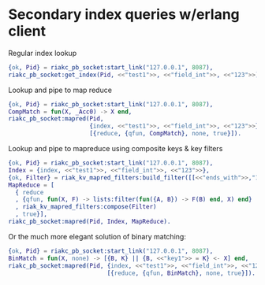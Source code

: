 # Secondary index queries w/erlang client

Regular index lookup
```erlang
{ok, Pid} = riakc_pb_socket:start_link("127.0.0.1", 8087),
riakc_pb_socket:get_index(Pid, <<"test1">>, <<"field_int">>, <<"123">>).
```

Lookup and pipe to map reduce
```erlang
{ok, Pid} = riakc_pb_socket:start_link("127.0.0.1", 8087), 
CompMatch = fun(X, _Acc0) -> X end,
riakc_pb_socket:mapred(Pid,
                       {index, <<"test1">>, <<"field_int">>, <<"123">>},
                       [{reduce, {qfun, CompMatch}, none, true}]).
```

Lookup and pipe to mapreduce using composite keys & key filters
```erlang
{ok, Pid} = riakc_pb_socket:start_link("127.0.0.1", 8087),
Index = {index, <<"test1">>, <<"field_int">>, <<"123">>},
{ok, Filter} = riak_kv_mapred_filters:build_filter([[<<"ends_with">>,"1"]]).
MapReduce = [
  { reduce
  , {qfun, fun(X, F) -> lists:filter(fun({A, B}) -> F(B) end, X) end}
  , riak_kv_mapred_filters:compose(Filter)
  , true}],
riakc_pb_socket:mapred(Pid, Index, MapReduce).
```

Or the much more elegant solution of binary matching:
```erlang
{ok, Pid} = riakc_pb_socket:start_link("127.0.0.1", 8087),
BinMatch = fun(X, none) -> [{B, K} || {B, <<"key1">> = K} <- X] end,
riakc_pb_socket:mapred(Pid, {index, <<"test1">>, <<"field_int">>, <<"123">>},
                            [{reduce, {qfun, BinMatch}, none, true}]).
```
